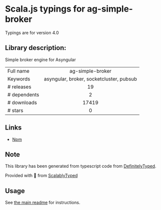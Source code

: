 
# Scala.js typings for ag-simple-broker

Typings are for version 4.0

## Library description:
Simple broker engine for Asyngular

|                    |                 |
| ------------------ | :-------------: |
| Full name          | ag-simple-broker |
| Keywords           | asyngular, broker, socketcluster, pubsub |
| # releases         | 19 |
| # dependents       | 2 |
| # downloads        | 17419 |
| # stars            | 0 |

## Links
- [Npm](https://www.npmjs.com/package/ag-simple-broker)
    


## Note
This library has been generated from typescript code from [DefinitelyTyped](https://definitelytyped.org).

Provided with :purple_heart: from [ScalablyTyped](https://github.com/oyvindberg/ScalablyTyped)

## Usage
See [the main readme](../../readme.md) for instructions.



